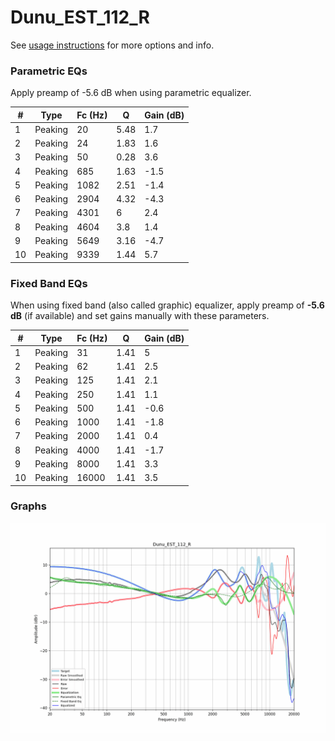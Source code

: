 # Dunu_EST_112_R
See [usage instructions](https://github.com/jaakkopasanen/AutoEq#usage) for more options and info.

### Parametric EQs
Apply preamp of -5.6 dB when using parametric equalizer.

|   # | Type    |   Fc (Hz) |    Q |   Gain (dB) |
|-----|---------|-----------|------|-------------|
|   1 | Peaking |        20 | 5.48 |         1.7 |
|   2 | Peaking |        24 | 1.83 |         1.6 |
|   3 | Peaking |        50 | 0.28 |         3.6 |
|   4 | Peaking |       685 | 1.63 |        -1.5 |
|   5 | Peaking |      1082 | 2.51 |        -1.4 |
|   6 | Peaking |      2904 | 4.32 |        -4.3 |
|   7 | Peaking |      4301 | 6    |         2.4 |
|   8 | Peaking |      4604 | 3.8  |         1.4 |
|   9 | Peaking |      5649 | 3.16 |        -4.7 |
|  10 | Peaking |      9339 | 1.44 |         5.7 |

### Fixed Band EQs
When using fixed band (also called graphic) equalizer, apply preamp of **-5.6 dB** (if available) and set gains manually with these parameters.

|   # | Type    |   Fc (Hz) |    Q |   Gain (dB) |
|-----|---------|-----------|------|-------------|
|   1 | Peaking |        31 | 1.41 |         5   |
|   2 | Peaking |        62 | 1.41 |         2.5 |
|   3 | Peaking |       125 | 1.41 |         2.1 |
|   4 | Peaking |       250 | 1.41 |         1.1 |
|   5 | Peaking |       500 | 1.41 |        -0.6 |
|   6 | Peaking |      1000 | 1.41 |        -1.8 |
|   7 | Peaking |      2000 | 1.41 |         0.4 |
|   8 | Peaking |      4000 | 1.41 |        -1.7 |
|   9 | Peaking |      8000 | 1.41 |         3.3 |
|  10 | Peaking |     16000 | 1.41 |         3.5 |

### Graphs
![](./Dunu_EST_112_R.png)
